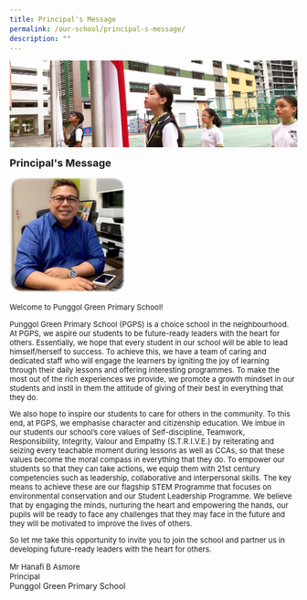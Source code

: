 ```yaml
---
title: Principal's Message
permalink: /our-school/principal-s-message/
description: ""
---
```

![](/images/sub-banner.jpg)

**<font size=4>Principal's Message</font>**

<img src="/images/Our%20School/Mr%20Hanafi%20B%20Asmore.jpg"  
     style="width:40%">

<font size=2>Welcome to Punggol Green Primary School!

Punggol Green Primary School (PGPS) is a choice school in the neighbourhood. At PGPS, we aspire our students to be future-ready leaders with the heart for others. Essentially, we hope that every student in our school will be able to lead himself/herself to success. To achieve this, we have a team of caring and dedicated staff who will engage the learners by igniting the joy of learning through their daily lessons and offering interesting programmes. To make the most out of the rich experiences we provide, we promote a growth mindset in our students and instil in them the attitude of giving of their best in everything that they do.

We also hope to inspire our students to care for others in the community. To this end, at PGPS, we emphasise character and citizenship education. We imbue in our students our school’s core values of Self-discipline, Teamwork, Responsibility, Integrity, Valour and Empathy (S.T.R.I.V.E.) by reiterating and seizing every teachable moment during lessons as well as CCAs, so that these values become the moral compass in everything that they do. To empower our students so that they can take actions, we equip them with 21st century competencies such as leadership, collaborative and interpersonal skills. The key means to achieve these are our flagship STEM Programme that focuses on environmental conservation and our Student Leadership Programme. We believe that by engaging the minds, nurturing the heart and empowering the hands, our pupils will be ready to face any challenges that they may face in the future and they will be motivated to improve the lives of others.

So let me take this opportunity to invite you to join the school and partner us in developing future-ready leaders with the heart for others.

Mr Hanafi B Asmore<br>
Principal<br></font>
Punggol Green Primary School